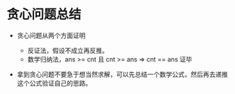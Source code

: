 # 贪心问题总结

* 贪心问题从两个方面证明
    - 反证法，假设不成立再反推。
    - 数学归纳法，ans >= cnt 且 cnt >= ans => cnt == ans 证毕

* 拿到贪心问题不要急于想当然求解，可以先总结一个数学公式，然后再去递推这个公式验证自己的思路。








